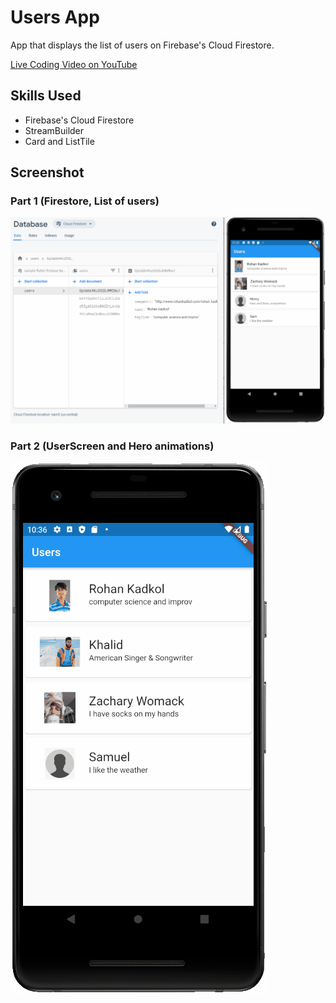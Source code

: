 # Users App

App that displays the list of users on Firebase's Cloud Firestore.

<a href="https://youtu.be/l9ifZayO1WA" target="_blank">Live Coding Video on YouTube</a>

## Skills Used

* Firebase's Cloud Firestore
* StreamBuilder
* Card and ListTile

## Screenshot

### Part 1 (Firestore, List of users)

<img src="images/screenshot.gif">

### Part 2 (UserScreen and Hero animations)

<img src="images/screenshot_1.gif">